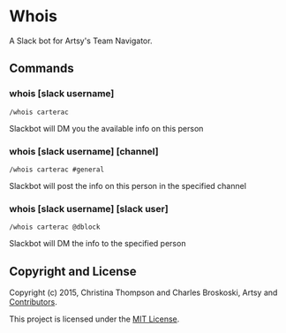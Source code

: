 Whois
==============

A Slack bot for Artsy's Team Navigator.

## Commands

### whois [slack username]

`/whois carterac`

Slackbot will DM you the available info on this person

### whois [slack username] [channel]

`/whois carterac #general`

Slackbot will post the info on this person in the specified channel

### whois [slack username] [slack user]

`/whois carterac @dblock`

Slackbot will DM the info to the specified person

## Copyright and License

Copyright (c) 2015, Christina Thompson and Charles Broskoski, Artsy and [Contributors](CHANGELOG.md).

This project is licensed under the [MIT License](LICENSE.md).
